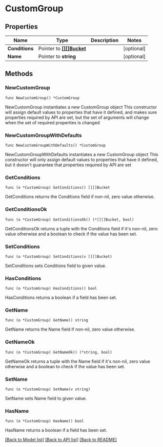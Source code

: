 # CustomGroup

## Properties

Name | Type | Description | Notes
------------ | ------------- | ------------- | -------------
**Conditions** | Pointer to [**[][]Bucket**]([]Bucket.md) |  | [optional] 
**Name** | Pointer to **string** |  | [optional] 

## Methods

### NewCustomGroup

`func NewCustomGroup() *CustomGroup`

NewCustomGroup instantiates a new CustomGroup object
This constructor will assign default values to properties that have it defined,
and makes sure properties required by API are set, but the set of arguments
will change when the set of required properties is changed

### NewCustomGroupWithDefaults

`func NewCustomGroupWithDefaults() *CustomGroup`

NewCustomGroupWithDefaults instantiates a new CustomGroup object
This constructor will only assign default values to properties that have it defined,
but it doesn't guarantee that properties required by API are set

### GetConditions

`func (o *CustomGroup) GetConditions() [][]Bucket`

GetConditions returns the Conditions field if non-nil, zero value otherwise.

### GetConditionsOk

`func (o *CustomGroup) GetConditionsOk() (*[][]Bucket, bool)`

GetConditionsOk returns a tuple with the Conditions field if it's non-nil, zero value otherwise
and a boolean to check if the value has been set.

### SetConditions

`func (o *CustomGroup) SetConditions(v [][]Bucket)`

SetConditions sets Conditions field to given value.

### HasConditions

`func (o *CustomGroup) HasConditions() bool`

HasConditions returns a boolean if a field has been set.

### GetName

`func (o *CustomGroup) GetName() string`

GetName returns the Name field if non-nil, zero value otherwise.

### GetNameOk

`func (o *CustomGroup) GetNameOk() (*string, bool)`

GetNameOk returns a tuple with the Name field if it's non-nil, zero value otherwise
and a boolean to check if the value has been set.

### SetName

`func (o *CustomGroup) SetName(v string)`

SetName sets Name field to given value.

### HasName

`func (o *CustomGroup) HasName() bool`

HasName returns a boolean if a field has been set.


[[Back to Model list]](../README.md#documentation-for-models) [[Back to API list]](../README.md#documentation-for-api-endpoints) [[Back to README]](../README.md)


